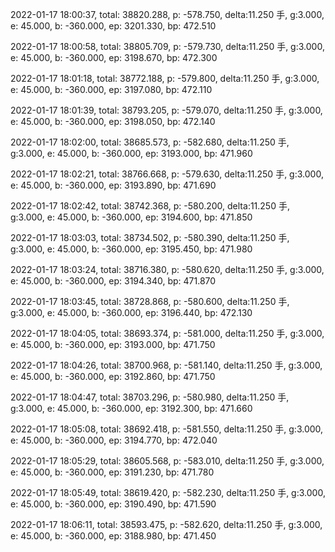 2022-01-17 18:00:37, total: 38820.288, p: -578.750, delta:11.250 手, g:3.000, e: 45.000, b: -360.000, ep: 3201.330, bp: 472.510

2022-01-17 18:00:58, total: 38805.709, p: -579.730, delta:11.250 手, g:3.000, e: 45.000, b: -360.000, ep: 3198.670, bp: 472.300

2022-01-17 18:01:18, total: 38772.188, p: -579.800, delta:11.250 手, g:3.000, e: 45.000, b: -360.000, ep: 3197.080, bp: 472.110

2022-01-17 18:01:39, total: 38793.205, p: -579.070, delta:11.250 手, g:3.000, e: 45.000, b: -360.000, ep: 3198.050, bp: 472.140

2022-01-17 18:02:00, total: 38685.573, p: -582.680, delta:11.250 手, g:3.000, e: 45.000, b: -360.000, ep: 3193.000, bp: 471.960

2022-01-17 18:02:21, total: 38766.668, p: -579.630, delta:11.250 手, g:3.000, e: 45.000, b: -360.000, ep: 3193.890, bp: 471.690

2022-01-17 18:02:42, total: 38742.368, p: -580.200, delta:11.250 手, g:3.000, e: 45.000, b: -360.000, ep: 3194.600, bp: 471.850

2022-01-17 18:03:03, total: 38734.502, p: -580.390, delta:11.250 手, g:3.000, e: 45.000, b: -360.000, ep: 3195.450, bp: 471.980

2022-01-17 18:03:24, total: 38716.380, p: -580.620, delta:11.250 手, g:3.000, e: 45.000, b: -360.000, ep: 3194.340, bp: 471.870

2022-01-17 18:03:45, total: 38728.868, p: -580.600, delta:11.250 手, g:3.000, e: 45.000, b: -360.000, ep: 3196.440, bp: 472.130

2022-01-17 18:04:05, total: 38693.374, p: -581.000, delta:11.250 手, g:3.000, e: 45.000, b: -360.000, ep: 3193.000, bp: 471.750

2022-01-17 18:04:26, total: 38700.968, p: -581.140, delta:11.250 手, g:3.000, e: 45.000, b: -360.000, ep: 3192.860, bp: 471.750

2022-01-17 18:04:47, total: 38703.296, p: -580.980, delta:11.250 手, g:3.000, e: 45.000, b: -360.000, ep: 3192.300, bp: 471.660

2022-01-17 18:05:08, total: 38692.418, p: -581.550, delta:11.250 手, g:3.000, e: 45.000, b: -360.000, ep: 3194.770, bp: 472.040

2022-01-17 18:05:29, total: 38605.568, p: -583.010, delta:11.250 手, g:3.000, e: 45.000, b: -360.000, ep: 3191.230, bp: 471.780

2022-01-17 18:05:49, total: 38619.420, p: -582.230, delta:11.250 手, g:3.000, e: 45.000, b: -360.000, ep: 3190.490, bp: 471.590

2022-01-17 18:06:11, total: 38593.475, p: -582.620, delta:11.250 手, g:3.000, e: 45.000, b: -360.000, ep: 3188.980, bp: 471.450